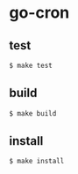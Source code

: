 # go-cron

## test

```bash
$ make test
```

## build

```bash
$ make build
```

## install

```bash
$ make install
```

